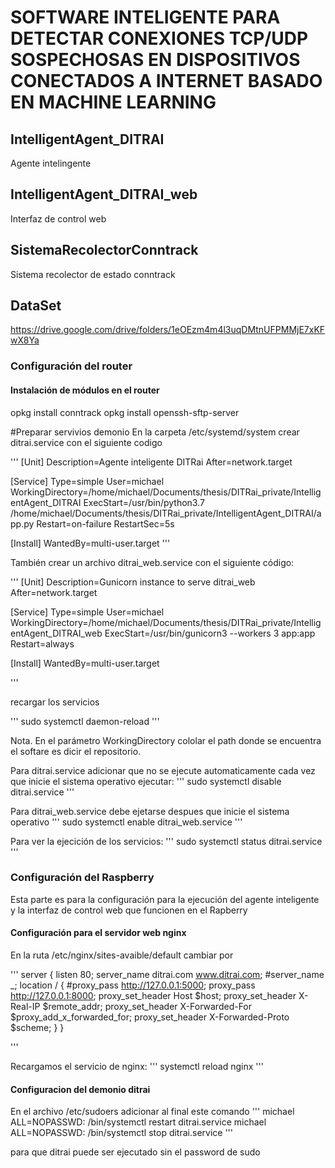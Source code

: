 # SOFTWARE INTELIGENTE PARA DETECTAR CONEXIONES TCP/UDP SOSPECHOSAS EN DISPOSITIVOS CONECTADOS A INTERNET BASADO EN MACHINE LEARNING

## IntelligentAgent_DITRAI
Agente intelingente

## IntelligentAgent_DITRAI_web
Interfaz de control web

## SistemaRecolectorConntrack
Sistema recolector de estado conntrack

## DataSet

https://drive.google.com/drive/folders/1eOEzm4m4l3uqDMtnUFPMMjE7xKFwX8Ya

### Configuración del router

#### Instalación de módulos en el router 
opkg install conntrack
opkg install openssh-sftp-server

#Preparar servivios demonio
En la carpeta /etc/systemd/system crear ditrai.service con el siguiente codigo

'''
[Unit]
Description=Agente inteligente DITRai
After=network.target

[Service]
Type=simple
User=michael
WorkingDirectory=/home/michael/Documents/thesis/DITRai_private/IntelligentAgent_DITRAI
ExecStart=/usr/bin/python3.7 /home/michael/Documents/thesis/DITRai_private/IntelligentAgent_DITRAI/app.py
Restart=on-failure
RestartSec=5s

[Install]
WantedBy=multi-user.target
'''

También crear un archivo ditrai_web.service con el siguiente código:

'''
[Unit]
Description=Gunicorn instance to serve ditrai_web
After=network.target

[Service]
Type=simple
User=michael
WorkingDirectory=/home/michael/Documents/thesis/DITRai_private/IntelligentAgent_DITRAI_web
ExecStart=/usr/bin/gunicorn3 --workers 3 app:app
Restart=always

[Install]
WantedBy=multi-user.target

'''

recargar los servicios

'''
sudo systemctl daemon-reload
'''

Nota. En el parámetro WorkingDirectory  cololar el path donde se encuentra el softare es dicir el repositorio.

Para ditrai.service adicionar que no se ejecute automaticamente cada vez que inicie el sistema operativo ejecutar:
'''
sudo systemctl disable ditrai.service
'''

Para ditrai_web.service debe ejetarse despues que inicie el sistema operativo
'''
sudo systemctl enable  ditrai_web.service
'''

Para ver la ejecición de los servicios:
'''
sudo systemctl status ditrai.service
'''

### Configuración del Raspberry 
Esta parte es para la configuración para la ejecución del agente inteligente y la interfaz de control web que funcionen en el Rapberry
#### Configuración para el servidor web nginx

En la ruta /etc/nginx/sites-avaible/default cambiar por

'''
server {
    listen 80;
    server_name ditrai.com www.ditrai.com;
    #server_name _;
    location / {
        #proxy_pass http://127.0.0.1:5000;
        proxy_pass http://127.0.0.1:8000;
	proxy_set_header Host $host;
        proxy_set_header X-Real-IP $remote_addr;
        proxy_set_header X-Forwarded-For $proxy_add_x_forwarded_for;
        proxy_set_header X-Forwarded-Proto $scheme;
    }
}

'''

Recargamos el servicio de nginx:
'''
systemctl reload nginx
'''

#### Configuracion del  demonio ditrai
En el archivo /etc/sudoers adicionar al final este comando
'''
michael ALL=NOPASSWD: /bin/systemctl restart ditrai.service
michael ALL=NOPASSWD: /bin/systemctl stop ditrai.service
'''

para que ditrai puede ser ejecutado sin  el password de sudo

